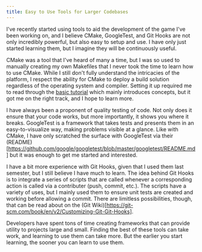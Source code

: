 ```yaml
---
title: Easy to Use Tools for Larger Codebases
---
```


I've recently started using tools to aid the development of the game I've been working on, and I
believe CMake, GoogleTest, and Git Hooks are not only incredibly powerful, but also easy to setup
and use. I have only just started learning them, but I imagine they will be continuously useful.

CMake was a tool that I've heard of many a time, but I was so used to manually creating my own
Makefiles that I never took the time to learn how to use CMake. While I still don't fully understand
the intricacies of the platform, I respect the ability for CMake to deploy a build solution
regardless of the operating system and compiler. Setting it up required me to read through the
[basic tutorial](https://cmake.org/cmake-tutorial/) which mainly introduces concepts, but it got me
on the right track, and I hope to learn more.

I have always been a proponent of quality testing of code. Not only does it ensure that your code
works, but more importantly, it shows you where it breaks. GoogleTest is a framework that takes
tests and presents them in an easy-to-visualize way, making problems visible at a glance. Like with
CMake, I have only scratched the surface with GoogleTest via their
(README)[https://github.com/google/googletest/blob/master/googletest/README.md] but it was enough to
get me started and interested.

I have a bit more experience with Git Hooks, given that I used them last semester, but I still
believe I have much to learn. The idea behind Git Hooks is to integrate a series of scripts that are
called whenever a corresponding action is called via a contributer (push, commit, etc.). The scripts
have a variety of uses, but I mainly used them to ensure unit tests are created and working before
allowing a commit. There are limitless possibilities, though, that can be read about on the (Git
Wiki)[https://git-scm.com/book/en/v2/Customizing-Git-Git-Hooks].

Developers have spent tons of time creating frameworks that can provide utility to projects large
and small. Finding the best of these tools can take work, and learning to use them can take more.
But the earlier you start learning, the sooner you can learn to use them.
